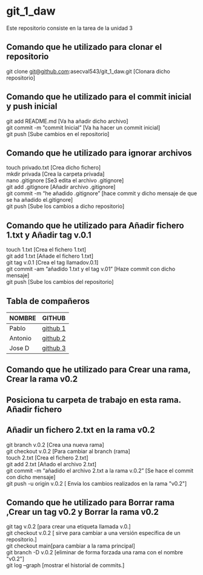 # git_1_daw
Este repositorio  consiste en la tarea de la unidad 3 

## Comando que he  utilizado para clonar el repositorio
git clone git@github.com:asecval543/git_1_daw.git [Clonara dicho repositorio]<br>

## Comando que he utilizado para el commit inicial y push inicial
git add README.md [Va ha añadir dicho archivo]<br>
git commit -m ”commit Inicial” [Va ha hacer un commit inicial]<br>
git push [Sube cambios en el repositorio]<br>

## Comando que he utilizado para ignorar archivos
touch privado.txt [Crea dicho fichero]<br>
mkdir privada [Crea la carpeta privada]<br>
nano .gitignore [Se3 edita el archivo .gitignore]<br>
git add .gitignore [Añadir archivo .gitignore]<br>
git commit -m “he añadido  .gitignore” [hace commit y dicho mensaje  de que se ha añadido el.gitignore]<br>
git push [Sube los cambios a dicho repositorio]

## Comando que he  utilizado para Añadir fichero 1.txt y Añadir tag v.0.1
touch 1.txt [Crea el fichero 1.txt]<br>
git add 1.txt [Añade el fichero 1.txt]<br>
git tag v.0.1 [Crea el tag llamadov.0.1]<br>
git commit -am ”añadido 1.txt y el tag v.01” [Haze commit con dicho mensaje]<br>
git push [Sube los cambios del repositorio]

## Tabla de compañeros

| NOMBRE | GITHUB|
|--------|------|                   	 
| Pablo  | [github 1](https://github.com/pamadob/) |  
| Antonio| [github 2](https://github.com/anuncar621508)  |
| Jose D | [github 3](https://github.com/jjunlob074)   |

##  Comando que he  utilizado para Crear una rama, Crear la rama v0.2 
## Posiciona tu carpeta de trabajo en esta rama. Añadir fichero 
##  Añadir un fichero 2.txt en la rama v0.2

git branch v.0.2 [Crea una nueva rama]<br>
git checkout v.0.2 [Para cambiar al branch (rama]<br>
touch 2.txt [Crea el fichero 2.txt]<br>
git add 2.txt [Añado el archivo 2.txt]<br>
git commit -m “añadido el archivo 2.txt  a la rama v.0.2” [Se hace el commit con dicho mensaje]<br>
git push -u origin v.0.2 [ Envía los cambios realizados en la rama "v0.2"]
 
## Comando que he utilizado para  Borrar rama ,Crear un tag v0.2 y Borrar la rama v0.2
git tag v.0.2 [para crear una etiqueta  llamada v.0.]<br>
git checkout v.0.2 [ sirve para cambiar a una versión específica de un repositorio.]<br>
git checkout main[para cambiar a la rama principal]<br>
git branch -D v.0.2  [eliminar de forma forzada una rama con el nombre "v0.2"]<br> 
git log –graph [mostrar el historial de commits.]
